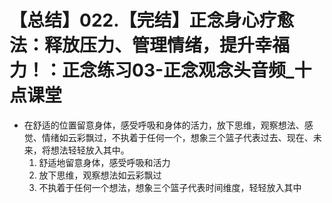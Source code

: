 # 【总结】022.【完结】正念身心疗愈法：释放压力、管理情绪，提升幸福力！：正念练习03-正念观念头音频_十点课堂

-   在舒适的位置留意身体，感受呼吸和身体的活力，放下思维，观察想法、感觉、情绪如云彩飘过，不执着于任何一个，想象三个篮子代表过去、现在、未来，将想法轻轻放入其中。
    1.  舒适地留意身体，感受呼吸和活力
    2.  放下思维，观察想法如云彩飘过
    3.  不执着于任何一个想法，想象三个篮子代表时间维度，轻轻放入其中